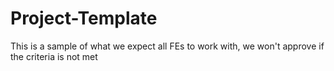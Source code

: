 # Project-Template
This is a sample of what we expect all FEs to work with, we won't approve if the criteria is not met
